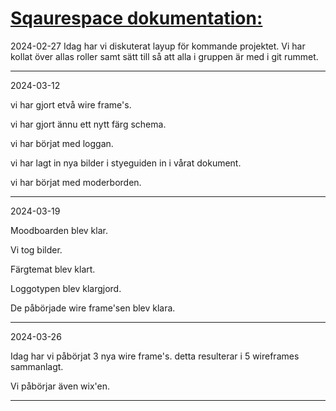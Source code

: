 

# <ins>**Sqaurespace dokumentation:**</ins>

2024-02-27
Idag har vi diskuterat layup för kommande projektet. Vi har kollat över allas roller samt sätt till så att alla i gruppen är med i git rummet. 

------------------------------------------------------------------------------------------------------------------------------------------

2024-03-12 

vi har gjort etvå wire frame's.

vi har gjort ännu ett nytt färg schema.

vi har börjat med loggan.

vi har lagt in nya bilder i styeguiden in i vårat dokument.

vi har börjat med moderborden.

------------------------------------------------------------------------------------------------------------------------------------------

2024-03-19

Moodboarden blev klar.

Vi tog bilder.

Färgtemat blev klart.

Loggotypen blev klargjord.

De påbörjade wire frame'sen blev klara.

------------------------------------------------------------------------------------------------------------------------------------------

2024-03-26

Idag har vi påbörjat 3 nya wire frame's. detta resulterar i 5 wireframes sammanlagt.

Vi påbörjar även wix'en.



------------------------------------------------------------------------------------------------------------------------------------------
